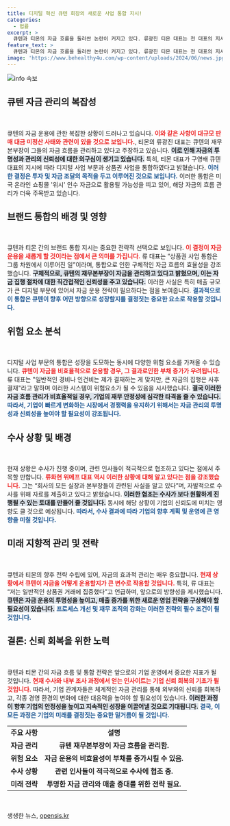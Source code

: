 ```yaml
---
title: 디지털 혁신 큐텐 회장의 새로운 사업 통합 지시!
categories:
  - 법률
excerpt: >
  큐텐과 티몬의 자금 흐름을 둘러싼 논란이 커지고 있다. 류광진 티몬 대표는 전 대표의 지시 아래 자금 관리가 잘못되었다고 밝혔으며, 이는 미국 위시 인수 자금으로 의심받고 있다. 수사에 적극 협조하겠다는 류 대표의 발언이 화제를 모은다.
feature_text: >
  큐텐과 티몬의 자금 흐름을 둘러싼 논란이 커지고 있다. 류광진 티몬 대표는 전 대표의 지시 아래 자금 관리가 잘못되었다고 밝혔으며, 이는 미국 위시 인수 자금으로 의심받고 있다. 수사에 적극 협조하겠다는 류 대표의 발언이 화제를 모은다.
image: 'https://www.behealthy4u.com/wp-content/uploads/2024/06/news.jpg'
---
```


<p><img src="https://www.behealthy4u.com/wp-content/uploads/2024/06/news.jpg" alt="info 속보" /></p>

<h2 data-ke-size="size26">큐텐 자금 관리의 복잡성</h2>

<p data-ke-size="size16">&nbsp;</p>

<p>큐텐의 자금 운용에 관한 복잡한 상황이 드러나고 있습니다. <b><span style="color: #ee2323;">이와 같은 사항이 대규모 판매 대금 미정산 사태와 관련이 있을 것으로 보입니다.</span></b>, 티몬의 류광진 대표는 큐텐의 재무본부장이 그들의 자금 흐름을 관리하고 있다고 주장하고 있습니다. <b><span style="background-color: #21538527;">이로 인해 자금의 투명성과 관리의 신뢰성에 대한 의구심이 생기고 있습니다.</span></b> 특히, 티몬 대표가 구영배 큐텐 대표의 지시에 따라 디지털 사업 부문과 상품권 사업을 통합하였다고 밝혔습니다. <b><span style="color: #1a5490;">이러한 결정은 투자 및 자금 조달의 목적을 두고 이루어진 것으로 보입니다.</span></b> 이러한 통합은 미국 온라인 쇼핑몰 '위시' 인수 자금으로 활용될 가능성을 띠고 있어, 해당 자금의 흐름 관리가 더욱 주목받고 있습니다.</p>

<h2 data-ke-size="size26">브랜드 통합의 배경 및 영향</h2>

<p data-ke-size="size16">&nbsp;</p>

<p>큐텐과 티몬 간의 브랜드 통합 지시는 중요한 전략적 선택으로 보입니다. <b><span style="color: #ee2323;">이 결정이 자금 운용을 새롭게 할 것이라는 점에서 큰 의미를 가집니다.</span></b> 류 대표는 “상품권 사업 통합은 그룹 차원에서 이루어진 일”이라며, 통합으로 인한 구체적인 자금 흐름의 효율성을 강조했습니다. <b><span style="background-color: #21538527;">구체적으로, 큐텐의 재무본부장이 자금을 관리하고 있다고 밝혔으며, 이는 자금 집행 절차에 대한 직간접적인 신뢰성을 주고 있습니다.</span></b> 이러한 사실은 특히 매출 규모가 큰 디지털 부문에 있어서 자금 운용 전략이 필요하다는 점을 보여줍니다. <b><span style="color: #1a5490;">결과적으로 이 통합은 큐텐이 향후 어떤 방향으로 성장할지를 결정짓는 중요한 요소로 작용할 것입니다.</span></b></p>

<h2 data-ke-size="size26">위험 요소 분석</h2>

<p data-ke-size="size16">&nbsp;</p>

<p>디지털 사업 부문의 통합은 성장을 도모하는 동시에 다양한 위험 요소를 가져올 수 있습니다. <b><span style="color: #ee2323;">큐텐이 자금을 비효율적으로 운용할 경우, 그 결과로인한 부채 증가가 우려됩니다.</span></b> 류 대표는 "일반적인 경비나 인건비는 제가 결재하는 게 맞지만, 큰 자금의 집행은 사후 결재"라고 말하며 이러한 시스템이 위험요소가 될 수 있음을 시사했습니다. <b><span style="background-color: #21538527;">결국 이러한 자금 흐름 관리가 비효율적일 경우, 기업의 재무 안정성에 심각한 타격을 줄 수 있습니다.</span></b> <b><span style="color: #1a5490;">따라서, 기업이 빠르게 변화하는 시장에서 경쟁력을 유지하기 위해서는 자금 관리의 투명성과 신뢰성을 높여야 할 필요성이 강조됩니다.</span></b></p>

<h2 data-ke-size="size26">수사 상황 및 배경</h2>

<p data-ke-size="size16">&nbsp;</p>

<p>현재 상황은 수사가 진행 중이며, 관련 인사들이 적극적으로 협조하고 있다는 점에서 주목할 만합니다. <b><span style="color: #ee2323;">류화현 위메프 대표 역시 이러한 상황에 대해 알고 있다는 점을 강조했습니다.</span></b> 그는 “회사의 모든 실장과 본부장들이 관련된 사실을 알고 있다”며, 자발적으로 수사를 위해 자료를 제출하고 있다고 밝혔습니다. <b><span style="background-color: #21538527;">이러한 협조는 수사가 보다 원활하게 진행될 수 있는 토대를 만들어 줄 것입니다.</span></b> 동시에 해당 상황이 기업의 신뢰도에 미치는 영향도 클 것으로 예상됩니다. <b><span style="color: #1a5490;">따라서, 수사 결과에 따라 기업의 향후 계획 및 운영에 큰 영향을 미칠 것입니다.</span></b></p>

<h2 data-ke-size="size26">미래 지향적 관리 및 전략</h2>

<p data-ke-size="size16">&nbsp;</p>

<p>큐텐과 티몬의 향후 전략 수립에 있어, 자금의 효과적 관리는 매우 중요합니다. <b><span style="color: #ee2323;">현재 상황에서 큐텐이 자금을 어떻게 운용할지가 큰 변수로 작용할 것입니다.</span></b> 특히, 류 대표는 “저는 일반적인 상품권 거래에 집중했다”고 언급하며, 앞으로의 방향성을 제시했습니다. <b><span style="background-color: #21538527;">큐텐은 자금 운용의 투명성을 높이고, 매출 증가를 위한 새로운 영업 전략을 구상해야 할 필요성이 있습니다.</span></b> <b><span style="color: #1a5490;">프로세스 개선 및 재무 조직의 강화는 이러한 전략의 필수 조건이 될 것입니다.</span></b> </p>

<h2 data-ke-size="size26">결론: 신뢰 회복을 위한 노력</h2>

<p data-ke-size="size16">&nbsp;</p>

<p>큐텐과 티몬 간의 자금 흐름 및 통합 전략은 앞으로의 기업 운영에서 중요한 지표가 될 것입니다. <b><span style="color: #ee2323;">현재 수사와 내부 조사 과정에서 얻는 인사이트는 기업 신뢰 회복의 기초가 될 것입니다.</span></b> 따라서, 기업 관계자들은 체계적인 자금 관리를 통해 외부와의 신뢰를 회복하고, 각종 경영 환경의 변화에 대한 대응력을 높여야 할 필요성이 있습니다. <b><span style="background-color: #21538527;">이러한 과정이 향후 기업의 안정성을 높이고 지속적인 성장을 이끌어낼 것으로 기대됩니다.</span></b> <b><span style="color: #1a5490;">결국, 이 모든 과정은 기업의 미래를 결정짓는 중요한 밑거름이 될 것입니다.</span></b> </p>

<table>
    <tr>
        <td style="text-align: center; height: 17px;"><b>주요 사항</b></td>
        <td style="text-align: center; height: 17px;"><b>설명</b></td>
    </tr>
    <tr>
        <td style="text-align: center; height: 17px;"><b>자금 관리</b></td>
        <td style="text-align: center; height: 17px;"><b>큐텐 재무본부장이 자금 흐름을 관리함.</b></td>
    </tr>
    <tr>
        <td style="text-align: center; height: 17px;"><b>위험 요소</b></td>
        <td style="text-align: center; height: 17px;"><b>자금 운용의 비효율성이 부채를 증가시킬 수 있음.</b></td>
    </tr>
    <tr>
        <td style="text-align: center; height: 17px;"><b>수사 상황</b></td>
        <td style="text-align: center; height: 17px;"><b>관련 인사들이 적극적으로 수사에 협조 중.</b></td>
    </tr>
    <tr>
        <td style="text-align: center; height: 17px;"><b>미래 전략</b></td>
        <td style="text-align: center; height: 17px;"><b>투명한 자금 관리와 매출 증대를 위한 전략 필요.</b></td>
    </tr>
</table>

<p data-ke-size="size16">&nbsp;</p>
생생한 뉴스, <a href="https://opensis.kr" rel="dofollow">opensis.kr</a>



